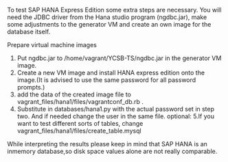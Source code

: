 To test SAP HANA Express Edition  some extra steps are necessary.
You will need the JDBC driver from the Hana studio program (ngdbc.jar), make some adjustments to the generator VM and create an own image for the database itself.

Prepare virtual machine images
1. Put ngdbc.jar to /home/vagrant/YCSB-TS/ngdbc.jar in the generator VM image.
2. Create a new VM image and install HANA express edition onto the image.(It is advised to use the same password for all password prompts.)
3. add the data of the created image file to vagrant_files/hana1/files/vagrantconf_db.rb .
4. Substitute <PASSWORD> in  databases/hana1.py with the actual password set in step two. And if needed change the user in the same file.
optional:
5.If you want to test different sorts of tables, change vagrant_files/hana1/files/create_table.mysql

While interpreting the results please keep in mind that SAP HANA is an inmemory database,so disk space values alone are not really comparable.
